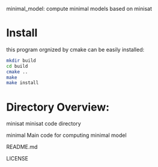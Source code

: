 minimal_model: compute minimal models based on minisat

# Install

this program orgnized by cmake can be easily installed:

```bash
mkdir build
cd build
cmake ..
make
make install
```



# Directory Overview:

minisat              minisat code directory

minimal            Main code for computing minimal model

README.md

LICENSE
